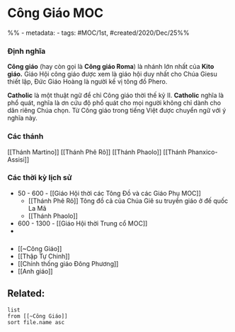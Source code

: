 # Công Giáo MOC
%% - metadata:
	- tags: #MOC/1st,  #created/2020/Dec/25%%

### Định nghĩa
**Công giáo** (hay còn gọi là **Công giáo Roma**) là nhánh lớn nhất của **Kito giáo.** Giáo Hội công giáo được xem là giáo hội duy nhất cho Chúa Giesu thiết lập, Đức Giáo Hoàng là người kế vị tông đồ Phero.

**Catholic** là một thuật ngữ để chỉ Công giáo thời thế kỷ II. **Catholic** nghĩa là phổ quát, nghĩa là ơn cứu độ phổ quát cho mọi người không chỉ dành cho dân riêng Chúa chọn. Từ Công giáo trong tiếng Việt được chuyển ngữ với ý nghĩa này.

### Các thánh
[[Thánh Martino]]
[[Thánh Phê Rô]]
[[Thánh Phaolo]]
[[Thánh Phanxico-Assisi]]

### Các thời kỳ lịch sử
- 50 - 600 - [[Giáo Hội thời các Tông Đồ và các Giáo Phụ MOC]]
	- [[Thánh Phê Rô]] Tông đồ cả của Chúa Giê su truyền giáo ở đế quốc La Mã
	- [[Thánh Phaolo]] 
- 600 - 1300 - [[Giáo Hội thời Trung cổ MOC]]
- 

### 
- [[~Công Giáo]]
- [[Thập Tự Chinh]]
- [[Chính thống giáo Đông Phương]]
- [[Anh giáo]]

## Related:
```dataview
list
from [[~Công Giáo]]
sort file.name asc
```